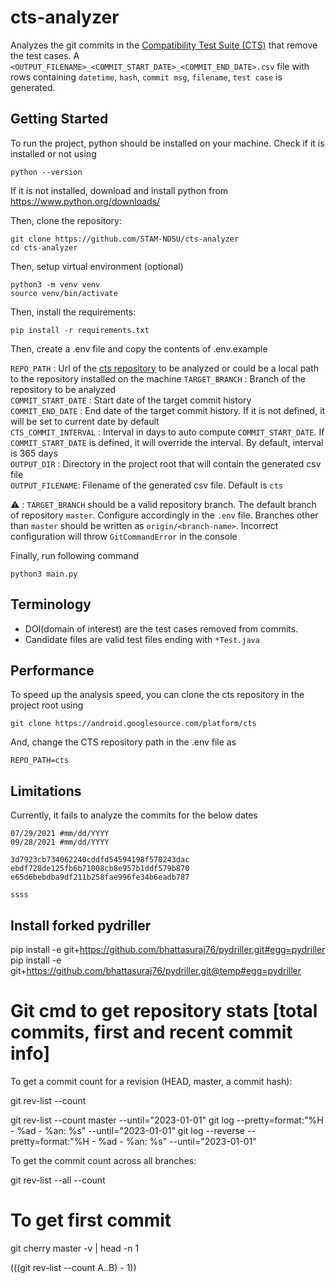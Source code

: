 # cts-analyzer

Analyzes the git commits in the [Compatibility Test Suite (CTS)](https://source.android.com/docs/compatibility/cts) that remove the test cases.
A `<OUTPUT_FILENAME>_<COMMIT_START_DATE>_<COMMIT_END_DATE>.csv` file with rows containing `datetime`, `hash`, `commit msg`, `filename`, `test case`
is generated.

## Getting Started

To run the project, python should be installed on your machine.
Check if it is installed or not using

```
python --version
```

If it is not installed, download and install python from https://www.python.org/downloads/

Then, clone the repository:

```
git clone https://github.com/STAM-NDSU/cts-analyzer
cd cts-analyzer
```

Then, setup virtual environment (optional)

```
python3 -m venv venv
source venv/bin/activate
```

Then, install the requirements:

```
pip install -r requirements.txt
```

Then, create a .env file and copy the contents of .env.example

`REPO_PATH` : Url of the [cts repository](https://android.googlesource.com/platform/cts) to be analyzed or could be a local path to the repository installed on the machine
`TARGET_BRANCH` : Branch of the repository to be analyzed  
`COMMIT_START_DATE` : Start date of the target commit history  
`COMMIT_END_DATE` : End date of the target commit history. If it is not defined, it will be set to current date by default  
`CTS_COMMIT_INTERVAL` : Interval in days to auto compute `COMMIT_START_DATE`. If `COMMIT_START_DATE` is defined, it will override the interval. By default, interval is 365 days  
`OUTPUT_DIR` : Directory in the project root that will contain the generated csv file  
`OUTPUT_FILENAME`: Filename of the generated csv file. Default is `cts`

:warning: : `TARGET_BRANCH` should be a valid repository branch. The default branch of repository `master`. Configure accordingly in the `.env` file. Branches other than `master` should be written as `origin/<branch-name>`. Incorrect configuration will throw `GitCommandError` in the console

Finally, run following command

```
python3 main.py
```

## Terminology

- DOI(domain of interest) are the test cases removed from commits.
- Candidate files are valid test files ending with `*Test.java`

## Performance

To speed up the analysis speed, you can clone the cts repository in the project root using

```
git clone https://android.googlesource.com/platform/cts
```

And, change the CTS repository path in the .env file as

```
REPO_PATH=cts
```

## Limitations

Currently, it fails to analyze the commits for the below dates

```
07/29/2021 #mm/dd/YYYY
09/28/2021 #mm/dd/YYYY

3d7923cb734062240cddfd54594198f570243dac
ebdf728de125fb6b71008cb8e957b1ddf579b870
e65d6bebdba9df211b258fae996fe34b6eadb787

ssss
```

## Install forked pydriller

pip install -e git+https://github.com/bhattasuraj76/pydriller.git#egg=pydriller
pip install -e git+https://github.com/bhattasuraj76/pydriller.git@temp#egg=pydriller
# Git cmd to get repository stats [total commits, first and recent commit info]

To get a commit count for a revision (HEAD, master, a commit hash):

git rev-list --count <revision>

git rev-list --count master --until="2023-01-01"
git log --pretty=format:"%H - %ad - %an: %s" --until="2023-01-01"
git log --reverse --pretty=format:"%H - %ad - %an: %s" --until="2023-01-01"

To get the commit count across all branches:

git rev-list --all --count

# To get first commit

git cherry master -v | head -n 1


$(($(git rev-list --count A..B) - 1))
